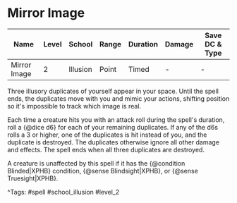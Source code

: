 # Mirror Image

| Name | Level | School | Range | Duration | Damage | Save DC & Type |
|------|-------|--------|-------|----------|--------|----------------|
| Mirror Image | 2 | Illusion | Point | Timed | - | - |

Three illusory duplicates of yourself appear in your space. Until the spell ends, the duplicates move with you and mimic your actions, shifting position so it's impossible to track which image is real.

Each time a creature hits you with an attack roll during the spell's duration, roll a {@dice d6} for each of your remaining duplicates. If any of the d6s rolls a 3 or higher, one of the duplicates is hit instead of you, and the duplicate is destroyed. The duplicates otherwise ignore all other damage and effects. The spell ends when all three duplicates are destroyed.

A creature is unaffected by this spell if it has the {@condition Blinded|XPHB} condition, {@sense Blindsight|XPHB}, or {@sense Truesight|XPHB}.

^Tags: #spell #school_illusion #level_2
